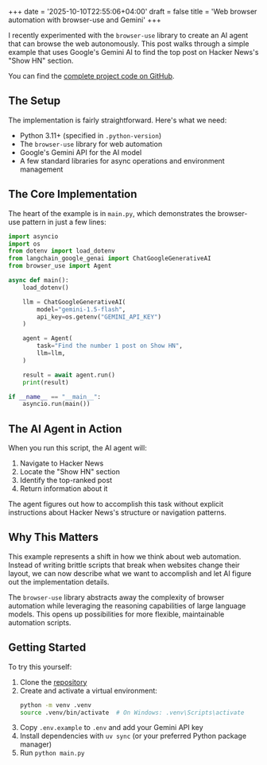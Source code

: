 +++
date = '2025-10-10T22:55:06+04:00'
draft = false
title = 'Web browser automation with browser-use and Gemini'
+++

I recently experimented with the `browser-use` library to create an AI agent that can browse the web autonomously. This post walks through a simple example that uses Google's Gemini AI to find the top post on Hacker News's "Show HN" section.

You can find the [complete project code on GitHub](https://github.com/hosainnet/ai-experiments/tree/main/browser-use-example).

## The Setup

The implementation is fairly straightforward. Here's what we need:

- Python 3.11+ (specified in `.python-version`)
- The `browser-use` library for web automation
- Google's Gemini API for the AI model
- A few standard libraries for async operations and environment management

## The Core Implementation

The heart of the example is in `main.py`, which demonstrates the browser-use pattern in just a few lines:

```python
import asyncio
import os
from dotenv import load_dotenv
from langchain_google_genai import ChatGoogleGenerativeAI
from browser_use import Agent

async def main():
    load_dotenv()

    llm = ChatGoogleGenerativeAI(
        model="gemini-1.5-flash",
        api_key=os.getenv("GEMINI_API_KEY")
    )

    agent = Agent(
        task="Find the number 1 post on Show HN",
        llm=llm,
    )

    result = await agent.run()
    print(result)

if __name__ == "__main__":
    asyncio.run(main())
```

## The AI Agent in Action

When you run this script, the AI agent will:

1. Navigate to Hacker News
2. Locate the "Show HN" section
3. Identify the top-ranked post
4. Return information about it

The agent figures out how to accomplish this task without explicit instructions about Hacker News's structure or navigation patterns.

## Why This Matters

This example represents a shift in how we think about web automation. Instead of writing brittle scripts that break when websites change their layout, we can now describe what we want to accomplish and let AI figure out the implementation details.

The `browser-use` library abstracts away the complexity of browser automation while leveraging the reasoning capabilities of large language models. This opens up possibilities for more flexible, maintainable automation scripts.

## Getting Started

To try this yourself:

1. Clone the [repository](https://github.com/hosainnet/ai-experiments/tree/main/browser-use-example)
2. Create and activate a virtual environment:
   ```bash
   python -m venv .venv
   source .venv/bin/activate  # On Windows: .venv\Scripts\activate
   ```
3. Copy `.env.example` to `.env` and add your Gemini API key
4. Install dependencies with `uv sync` (or your preferred Python package manager)
5. Run `python main.py`
